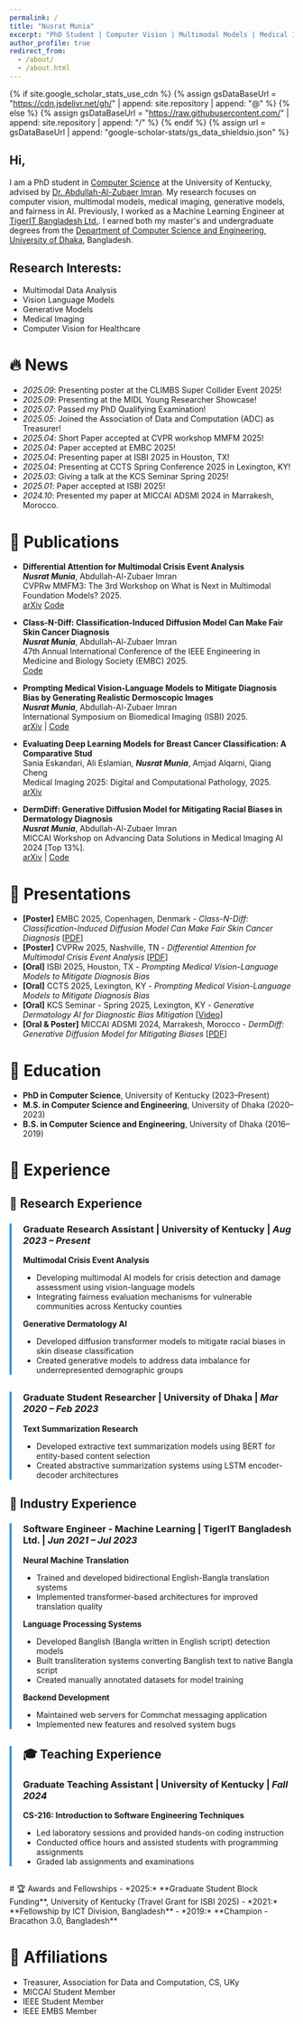 ```yaml
---
permalink: /
title: "Nusrat Munia"
excerpt: "PhD Student | Computer Vision | Multimodal Models | Medical Imaging | Fairness"
author_profile: true
redirect_from: 
  - /about/
  - /about.html
---
```


{% if site.google_scholar_stats_use_cdn %}
{% assign gsDataBaseUrl = "https://cdn.jsdelivr.net/gh/" | append: site.repository | append: "@" %}
{% else %}
{% assign gsDataBaseUrl = "https://raw.githubusercontent.com/" | append: site.repository | append: "/" %}
{% endif %}
{% assign url = gsDataBaseUrl | append: "google-scholar-stats/gs_data_shieldsio.json" %}

<span class='anchor' id='about-me'></span>

## Hi,

I am a PhD student in [Computer Science](https://engr.uky.edu/academics/departments/cs) at the University of Kentucky, advised by [Dr. Abdullah-Al-Zubaer Imran](https://aaz-imran.github.io/). My research focuses on computer vision, multimodal models, medical imaging, generative models, and fairness in AI. Previously, I worked as a Machine Learning Engineer at [TigerIT Bangladesh Ltd.](https://www.tigerit.com/). I earned both my master's and undergraduate degrees from the [Department of Computer Science and Engineering, University of Dhaka](https://cse.du.ac.bd/), Bangladesh.



## Research Interests:
- Multimodal Data Analysis
- Vision Language Models
- Generative Models
- Medical Imaging
- Computer Vision for Healthcare

# 🔥 News
- *2025.09*: Presenting poster at the CLIMBS Super Collider Event 2025!
- *2025.09*: Presenting at the MIDL Young Researcher Showcase!
- *2025.07*: Passed my PhD Qualifying Examination!
- *2025.05*: Joined the Association of Data and Computation (ADC) as Treasurer!
- *2025.04*: Short Paper accepted at CVPR workshop MMFM 2025!
- *2025.04*: Paper accepted at EMBC 2025!
- *2025.04*: Presenting paper at ISBI 2025 in Houston, TX!
- *2025.04*: Presenting at CCTS Spring Conference 2025 in Lexington, KY!
- *2025.03*: Giving a talk at the KCS Seminar Spring 2025!
- *2025.01*: Paper accepted at ISBI 2025!
- *2024.10*: Presented my paper at MICCAI ADSMI 2024 in Marrakesh, Morocco.

# 📝 Publications 
- **Differential Attention for Multimodal Crisis Event Analysis** <br>
  ***Nusrat Munia***,  Abdullah-Al-Zubaer Imran <br>
  CVPRw MMFM3: The 3rd Workshop on What is Next in Multimodal Foundation Models? 2025. <br>
  [arXiv](https://arxiv.org/abs/2507.05165) [Code](https://github.com/Munia03/Multimodal_Crisis_Event)

- **Class-N-Diff: Classification-Induced Diffusion Model Can Make Fair Skin Cancer Diagnosis** <br>
  ***Nusrat Munia***, Abdullah-Al-Zubaer Imran <br>
  47th Annual International Conference of the IEEE Engineering in Medicine and Biology Society (EMBC) 2025. <br>
  [Code](https://github.com/Munia03/Class-N-Diff) 

- **Prompting Medical Vision-Language Models to Mitigate Diagnosis Bias by Generating Realistic Dermoscopic Images** <br>
  ***Nusrat Munia***,  Abdullah-Al-Zubaer Imran <br>
  International Symposium on Biomedical Imaging (ISBI) 2025. <br>
  [arXiv](https://arxiv.org/abs/2504.01838) | [Code](https://github.com/Munia03/DermDiT) 

- **Evaluating Deep Learning Models for Breast Cancer Classification: A Comparative Stud** <br>
  Sania Eskandari, Ali Eslamian, ***Nusrat Munia***, Amjad Alqarni, Qiang Cheng <br>
  Medical Imaging 2025: Digital and Computational Pathology, 2025. <br>
  [arXiv](https://arxiv.org/abs/2408.16859) 

- **DermDiff: Generative Diffusion Model for Mitigating Racial Biases in Dermatology Diagnosis** <br>
  ***Nusrat Munia***,  Abdullah-Al-Zubaer Imran <br>
  MICCAI Workshop on Advancing Data Solutions in Medical Imaging AI 2024 [Top 13%]. <br>
  [arXiv](https://arxiv.org/abs/2503.17536) | [Code](https://github.com/Munia03/DermDiff) 

# 🎤 Presentations
- **[Poster]** EMBC 2025, Copenhagen, Denmark - *Class-N-Diff: Classification-Induced Diffusion Model Can Make Fair Skin Cancer Diagnosis* [[PDF](files/posters/EMBC_poster.pdf)]
- **[Poster]** CVPRw 2025, Nashville, TN - *Differential Attention for Multimodal Crisis Event Analysis* [[PDF](files/posters/cvpr25_poster.pdf)]
- **[Oral]** ISBI 2025, Houston, TX - *Prompting Medical Vision-Language Models to Mitigate Diagnosis Bias*
- **[Oral]** CCTS 2025, Lexington, KY - *Prompting Medical Vision-Language Models to Mitigate Diagnosis Bias*
- **[Oral]** KCS Seminar - Spring 2025, Lexington, KY - *Generative Dermatology AI for Diagnostic Bias Mitigation* [[Video](https://www.youtube.com/watch?v=RUWzOYEihTE)]
- **[Oral & Poster]** MICCAI ADSMI 2024, Marrakesh, Morocco - *DermDiff: Generative Diffusion Model for Mitigating Biases* [[PDF](files/posters/MICCAI2024_ADSMI_poster.pdf)]

# 📖 Education
- **PhD in Computer Science**, University of Kentucky (2023–Present)
- **M.S. in Computer Science and Engineering**, University of Dhaka (2020–2023)
- **B.S. in Computer Science and Engineering**, University of Dhaka (2016–2019)

# 💼 Experience

## 🔬 Research Experience


<div style="border-left: 4px solid #3498db; padding-left: 20px; margin-bottom: 30px;" markdown="1">

### Graduate Research Assistant | University of Kentucky | *Aug 2023 – Present*

**Multimodal Crisis Event Analysis**
- Developing multimodal AI models for crisis detection and damage assessment using vision-language models
- Integrating fairness evaluation mechanisms for vulnerable communities across Kentucky counties

**Generative Dermatology AI**
- Developed diffusion transformer models to mitigate racial biases in skin disease classification
- Created generative models to address data imbalance for underrepresented demographic groups

</div>

<div style="border-left: 4px solid #3498db; padding-left: 20px; margin-bottom: 30px;" markdown="1">

### Graduate Student Researcher | University of Dhaka | *Mar 2020 – Feb 2023*

**Text Summarization Research**
- Developed extractive text summarization models using BERT for entity-based content selection
- Created abstractive summarization systems using LSTM encoder-decoder architectures

</div>

## 🏢 Industry Experience
<div style="border-left: 4px solid #3498db; padding-left: 20px; margin-bottom: 30px;" markdown="1">

### Software Engineer - Machine Learning | TigerIT Bangladesh Ltd. |  *Jun 2021 – Jul 2023*

**Neural Machine Translation**
- Trained and developed bidirectional English-Bangla translation systems
- Implemented transformer-based architectures for improved translation quality

**Language Processing Systems**
- Developed Banglish (Bangla written in English script) detection models
- Built transliteration systems converting Banglish text to native Bangla script
- Created manually annotated datasets for model training

**Backend Development**
- Maintained web servers for Commchat messaging application
- Implemented new features and resolved system bugs


</div>

<div style="border-left: 4px solid #3498db; padding-left: 20px; margin-bottom: 30px;" markdown="1">

## 🎓 Teaching Experience

### Graduate Teaching Assistant | University of Kentucky | *Fall 2024*

**CS-216: Introduction to Software Engineering Techniques**
- Led laboratory sessions and provided hands-on coding instruction
- Conducted office hours and assisted students with programming assignments
- Graded lab assignments and examinations

</div>
# 🏆 Awards and Fellowships
- *2025:* **Graduate Student Block Funding**, University of Kentucky (Travel Grant for ISBI 2025)
- *2021:* **Fellowship by ICT Division, Bangladesh**
- *2019:* **Champion - Bracathon 3.0, Bangladesh**
<!-- - *2017:* **5th Place - National Girls’ Programming Contest** -->


# 📜 Affiliations
- Treasurer, Association for Data and Computation, CS, UKy
- MICCAI Student Member
- IEEE Student Member
- IEEE EMBS Member
